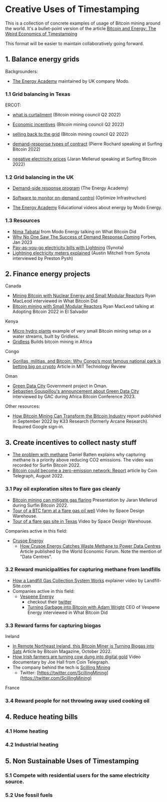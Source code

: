 # Creative Uses of Timestamping

This is a collection of concrete examples of usage of Bitcoin mining around the world. It's a bullet-point version of the article [Bitcoin and Energy: The Weird Economics of Timestamping](https://www.opcodeconsulting.com/post/the-weird-economics-of-timestamping)

This format will be easier to maintain collaboratively going forward. 


## 1. Balance energy grids 

Backgrounders:
- [The Energy Academy](https://platform.modo.energy/phase/channels?wchannelid=wy5tng1x36) maintained by UK company Modo.


### 1.1 Grid balancing in Texas


ERCOT:


 - [what is curtailment](https://youtu.be/9ISSe8A3pVc?t=1132) (Bitcoin mining council Q2 2022)

 - [Economic incentives](https://youtu.be/9ISSe8A3pVc?t=1370) (Bitcoin mining council Q2 2022)

 - [selling back to the grid](https://youtu.be/9ISSe8A3pVc?t=1466) (Bitcoin mining council Q2 2022)

 - [demand-response types of contract](https://youtu.be/9ISSe8A3pVc?t=1466) (Pierre Rochard speaking at Surfing Bitcoin 2022)

 - [negative electricity prices](https://youtu.be/oS1FGdngXVs?t=5987) (Jaran Mellerud speaking at Surfing Bitcoin 2022)


### 1.2 Grid balancing in the UK

- [Demand-side response program](https://platform.modo.energy/phase/channels?wchannelid=wy5tng1x36&wmediaid=tjkmc4fldw) (The Energy Academy)

- [Software to monitor on-demand control](https://optimizeinfrastructure.com/) (Optimize Infrastructure)

- [The Energy Academy](https://platform.modo.energy/phase/channels?wchannelid=wy5tng1x36) Educational videos about energy by Modo Energy.

### 1.3 Resources

- [Nima Tabatai](https://youtu.be/uMO28OP0EWg) from Modo Energy talking on What Bitcoin Did
- [Why No One Saw The Success of Demand Response Coming](https://www.forbes.com/sites/jemmagreen/2023/01/27/why-no-one-saw-the-success-of-demand-response-coming) Forbes, Jan 2023
- [Pay-as-you-go electricity bills with Lightning](https://www.synota.io/) (Synota)
- [Lightning electricity meters explained](https://youtu.be/kvVsguudUaE) (Austin Mitchell from Synota interviewed by Preston Pysh)


## 2. Finance energy projects

Canada
- [Mining Bitcoin with Nuclear Energy and Small Modular Reactors](https://youtu.be/6UdJ1Ak7Els) Ryan MacLeod interviewed in What Bitcoin Did
- [Bitcoin mining with Small Modular Reactors](https://youtu.be/oA_mS--TaUw) Ryan MacLeod talking at Adopting Bitcoin 2022 in El Salvador

Kenya
- [Micro hydro plants](https://twitter.com/hash_bender/status/1577354828551962624) example of very small Bitcoin mining setup on a water streams, built by Gridless.
- [Gridless](https://twitter.com/GridlessCompute) Builds bitcoin mining in Africa

Congo
- [Gorillas, militias, and Bitcoin: Why Congo’s most famous national park is betting big on crypto](https://www.technologyreview.com/2023/01/13/1066820/cryptocurrency-bitcoin-mining-congo-virunga-national-park/) Article in MIT Technology Review

Oman
- [Green Data City](https://www.greendatacityoman.com/) Government project in Oman.
- [Sebastien Gouspillou's announcement about Green Data City](https://youtu.be/iPJO9qThdIw?t=359) interviewed by GAC during Africa Bitcoin Conference 2023.

Other resources:
- [How Bitcoin Mining Can Transform the Bitcoin Industry](https://k33.com/research/reports/industry-reports/how-bitcoin-mining-can-transform-the-energy-industry) report published in September 2022 by K33 Research (formerly Arcane Research). Required Google sign-in.


## 3. Create incentives to collect nasty stuff

- [The problem with methane](https://youtu.be/oS1FGdngXVs?t=2898) Daniel Batten explains why capturing methane is a priority above reducing CO2 emissions. The video was recorded for Surfin Bitcoin 2022.
- [Bitcoin could become a zero-emission network: Report](https://cointelegraph.com/news/bitcoin-could-become-a-zero-emission-network-report) article by Coin Telegraph, August 2022.


### 3.1 Pay oil exploration sites to flare gas cleanly

- [Bitcoin mining can mitigate gas flaring](https://youtu.be/oS1FGdngXVs?t=6280) Presentation by Jaran Mellerud during Surfin Bitcoin 2022.
- [Tour of a BTC farm at a flare gas oil well](https://www.youtube.com/watch?v=90ToBZ0PNqc) Video by Space Design Warehouse.
- [Tour of a flare gas site in Texas](https://youtu.be/-MagKdbx_NY) Video by Space Design Warehouse.

Companies active in this field:
- [Crusoe Energy](https://www.crusoeenergy.com/digital-flare-mitigation)
    - [How Crusoe Energy Catches Waste Methane to Power Data Centres](https://www.weforum.org/videos/this-start-up-catches-waste-methane-to-power-data-centres) Article published by the World Economic Forum. Note the mention of "Data Centres".


### 3.2 Reward municipalities for capturing methane from landfills

- [How a Landfill Gas Collection System Works](https://youtu.be/W3VayVWUrGM) explainer video by Landfill-Site.com
- Companies active in this field:
    - [Vespene Energy](https://vespene.energy/) 
       - checkout their [twitter](https://twitter.com/Vespene_Energy)
       - [Turning Garbage into Bitcoin with Adam Wright](https://www.youtube.com/watch?v=lCkHEqxDsYQ) CEO of Vespene Energy interviewed in What Bitcoin Did


### 3.3 Reward farms for capturing biogas 

Ireland
- [In Remote Northeast Ireland, this Bitcoin Miner is Turning Biogas into Sats](https://bitcoinmagazine.com/business/profiting-on-biogas-with-bitcoin-mining) Article by Bitcoin Magazine, October 2022.
- [How Irish farmers are turning cow dung into digital gold](https://www.youtube.com/watch?v=xkVOJAWP688) Video documentary by Joe Hall from Coin Telegraph.
- The company behind the tech is [Scilling Mining](https://www.scillingmining.com/)
  - Twitter: [https://twitter.com/ScillingMining](https://twitter.com/ScillingMining)

France


### 3.4 Reward people for not throwing away used cooking oil


## 4. Reduce heating bills

### 4.1 Home heating

### 4.2 Industrial heating


## 5. Non Sustainable Uses of Timestamping

 
### 5.1 Compete with residential users for the same electricity source. 

### 5.2 Use fossil fuels


